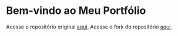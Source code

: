 # Bem-vindo ao Meu Portfólio
Acesse o repositório original [aqui](https://github.com/aprimeiradeads/cursoextensao.github.io).
Acesse o fork do repositório [aqui](https://github.com/fbdias/cursoextensao.github.io).
